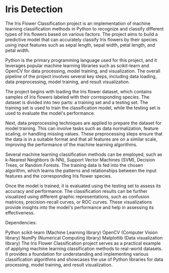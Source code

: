# Iris Detection
The Iris Flower Classification project is an implementation of machine learning classification methods in Python to recognize and classify different types of Iris flowers based on various factors. The project aims to build a predictive model that can accurately classify Iris flowers by their species using input features such as sepal length, sepal width, petal length, and petal width.

Python is the primary programming language used for this project, and it leverages popular machine learning libraries such as scikit-learn and OpenCV for data processing, model training, and visualization. The overall pipeline of the project involves several key steps, including data loading, data preprocessing, model training, and result visualization.

The project begins with loading the Iris flower dataset, which contains samples of Iris flowers labeled with their corresponding species. The dataset is divided into two parts: a training set and a testing set. The training set is used to train the classification model, while the testing set is used to evaluate the model's performance.

Next, data preprocessing techniques are applied to prepare the dataset for model training. This can involve tasks such as data normalization, feature scaling, or handling missing values. These preprocessing steps ensure that the data is in a suitable format and that all features are on a similar scale, improving the performance of the machine learning algorithms.

Several machine learning classification methods can be employed, such as k-Nearest Neighbors (k-NN), Support Vector Machines (SVM), Decision Trees, or Random Forests. The training data is fed into the chosen algorithm, which learns the patterns and relationships between the input features and the corresponding Iris flower species.

Once the model is trained, it is evaluated using the testing set to assess its accuracy and performance. The classification results can be further visualized using different graphic representations, such as confusion matrices, precision-recall curves, or ROC curves. These visualizations provide insights into the model's performance and help in assessing its effectiveness.

Dependencies:

Python
scikit-learn (Machine Learning library)
OpenCV (Computer Vision library)
NumPy (Numerical Computing library)
Matplotlib (Data visualization library)
The Iris Flower Classification project serves as a practical example of applying machine learning classification methods to real-world datasets. It provides a foundation for understanding and implementing various classification algorithms and showcases the use of Python libraries for data processing, model training, and result visualization.
